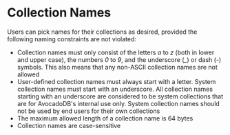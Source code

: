 Collection Names
================

Users can pick names for their collections as desired, provided the following
naming constraints are not violated:

* Collection names must only consist of the letters *a* to *z* (both in lower 
  and upper case), the numbers *0* to *9*, and the underscore (*_*) or dash (*-*)
  symbols. This also means that any non-ASCII collection names are not allowed
* User-defined collection names must always start with a letter. System collection
  names must start with an underscore. 
  All collection names starting with an underscore are considered to be system 
  collections that are for AvocadoDB's internal use only. System collection names 
  should not be used by end users for their own collections
* The maximum allowed length of a collection name is 64 bytes
* Collection names are case-sensitive

